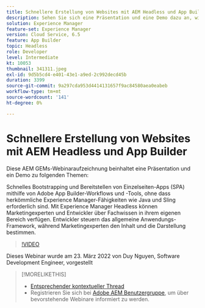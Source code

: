 ```yaml
---
title: Schnellere Erstellung von Websites mit AEM Headless und App Builder
description: Sehen Sie sich eine Präsentation und eine Demo dazu an, wie Sie mit Adobe App Builder-Workflows und Tools schnell eine Einzelseiten-App (SPA) bootstrapping und bereitstellen können.
solution: Experience Manager
feature-set: Experience Manager
version: Cloud Service, 6.5
feature: App Builder
topic: Headless
role: Developer
level: Intermediate
kt: 10053
thumbnail: 341311.jpeg
exl-id: 9d5b5cd4-e401-43e1-a9ed-2c992decd45b
duration: 3399
source-git-commit: 9a297cda953d4414131657f9ac84580aea0eabeb
workflow-type: tm+mt
source-wordcount: '141'
ht-degree: 0%

---
```


# Schnellere Erstellung von Websites mit AEM Headless und App Builder

Diese AEM GEMs-Webinaraufzeichnung beinhaltet eine Präsentation und ein Demo zu folgenden Themen:

Schnelles Bootstrapping und Bereitstellen von Einzelseiten-Apps (SPA) mithilfe von Adobe App Builder-Workflows und -Tools, ohne dass herkömmliche Experience Manager-Fähigkeiten wie Java und Sling erforderlich sind. Mit Experience Manager Headless können Marketingexperten und Entwickler über Fachwissen in ihrem eigenen Bereich verfügen. Entwickler steuern das allgemeine Anwendungs-Framework, während Marketingexperten den Inhalt und die Darstellung bestimmen.

>[!VIDEO](https://video.tv.adobe.com/v/341311/?quality=12&learn=on)

Dieses Webinar wurde am 23. März 2022 von Duy Nguyen, Software Development Engineer, vorgestellt

>[!MORELIKETHIS]
>
>* [Entsprechender kontextueller Thread](https://adobe.ly/3LkSWdm)
>* Registrieren Sie sich bei [Adobe AEM Benutzergruppe](https://aem-augs.adobe.com/), um über bevorstehende Webinare informiert zu werden.


<!-- >>* [Corresponding Adobe Experience Manager User Group Event page](https://aem-augs.adobe.com/details/adobe-experience-manager-aem-learning-chapter-presents-aem-gems-build-sites-faster-with-aem-headless-and-app-builder/) -->
